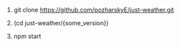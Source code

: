 1) git clone https://github.com/pozharskyE/just-weather.git

2) (cd just-weather/{some_version})

3) npm start
